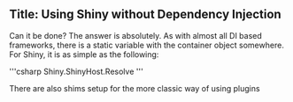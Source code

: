 Title: Using Shiny without Dependency Injection
---

Can it be done?  The answer is absolutely.  As with almost all DI based frameworks, there is a static variable with the container object somewhere.  For Shiny, it is as simple as the following:

'''csharp
Shiny.ShinyHost.Resolve
'''

There are also shims setup for the more classic way of using plugins